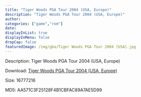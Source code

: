 ```yaml
---
title: "Tiger Woods PGA Tour 2004 (USA, Europe)"
description: "Tiger Woods PGA Tour 2004 (USA, Europe)"
author: 
categories: ["game","rom"]
date: 
displayInList: true
displayInMenu: false
dropCap: false
featuredImage: /img/gba/Tiger Woods PGA Tour 2004 [USA].jpg
---
```


Description: Tiger Woods PGA Tour 2004 (USA, Europe)

Download: <a style="text-decoration:underline;" href="https://mega.nz/#!PThGnILJ!wQOLKkLRIAoMu0Jgkr7siBJYaAcT_OTQFiKUVxKdaI0" target = "_blank" rel = "nofollow" > Tiger Woods PGA Tour 2004 (USA, Europe)</a>

Size: 16777216

MD5: AA571C3F25128F4B1CBFAC89A7AE5D99

